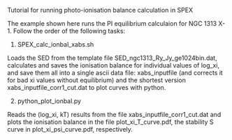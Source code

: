 Tutorial for running photo-ionisation balance calculation in SPEX

The example shown here runs the PI equilibrium calculaion for NGC 1313 X-1. Follow the order of the following tasks:

1) SPEX_calc_ionbal_xabs.sh

Loads the SED from the template file SED_ngc1313_Ry_Jy_ge1024bin.dat, calculates and saves the ionisation balance for individual values of log_xi, and save them all into a single ascii data file: xabs_inputfile (and corrects it for bad xi values without equilibrium) and the shortest version xabs_inputfile_corr1_cut.dat to plot curves with python.

2) python_plot_ionbal.py

Reads the (log_xi, kT) results from the file xabs_inputfile_corr1_cut.dat and plots the ionisation balance in the file plot_xi_T_curve.pdf, the stability S curve in plot_xi_psi_curve.pdf, respectively.
